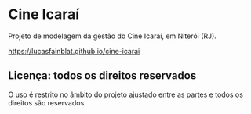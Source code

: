 # Cine Icaraí
Projeto de modelagem da gestão do Cine Icaraí, em Niterói (RJ).

https://lucasfainblat.github.io/cine-icarai

## Licença: todos os direitos reservados
O uso é restrito no âmbito do projeto ajustado entre as partes e todos os direitos são reservados.

